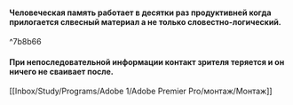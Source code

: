 #### Человеческая память работает в десятки раз продуктивней когда прилогается слвесный материал а не только словестно-логический. 

^7b8b66


#### При непоследовательной информации контакт зрителя теряется и он ничего не сваивает после.

[[Inbox/Study/Programs/Adobe 1/Adobe Premier Pro/монтаж/Монтаж]]